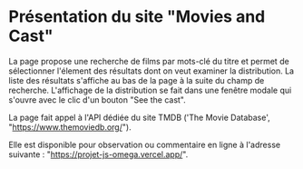 # Présentation du site "Movies and Cast"

La page propose une recherche de films par mots-clé du titre et permet de sélectionner
l'élement des résultats dont on veut examiner la distribution.
La liste des résultats s'affiche au bas de la page à la suite du champ de recherche.
L'affichage de la distribution se fait dans une fenêtre modale qui s'ouvre avec le clic
d'un bouton "See the cast".

La page fait appel à l'API dédiée du site TMDB ('The Movie Database', "https://www.themoviedb.org/").

Elle est disponible pour observation ou commentaire en ligne à l'adresse suivante :
"https://projet-js-omega.vercel.app/".
